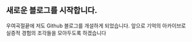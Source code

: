 ## 새로운 블로그를 시작합니다.
우여곡절끝에 저도 Github 블로그를 개설하게 되었습니다.
앞으로 기억의 아카이브로 실증적 경험의 조각들을 모아두도록 하겠습니다
<!--stackedit_data:
eyJoaXN0b3J5IjpbLTE2MzA5NjM2MjcsMTc1Nzk2OTMzMF19
-->